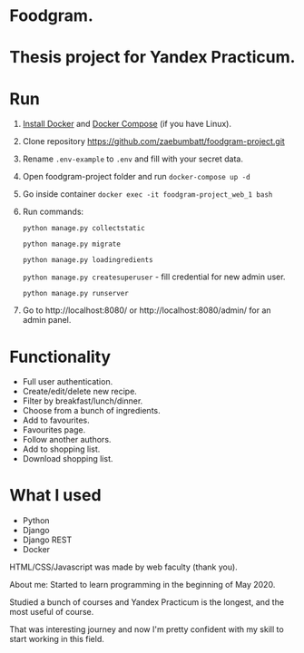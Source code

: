 # Foodgram. 
# Thesis project for Yandex Practicum.

# Run
1. [Install Docker](https://www.docker.com/products/docker-desktop) and [Docker Compose](https://docs.docker.com/compose/install/) (if you have Linux).
2. Clone repository https://github.com/zaebumbatt/foodgram-project.git
3. Rename ```.env-example``` to ```.env``` and fill with your secret data.
4. Open foodgram-project folder and run ```docker-compose up -d```
5. Go inside container ```docker exec -it foodgram-project_web_1 bash```
6. Run commands:
   
   ```python manage.py collectstatic```
   
   ```python manage.py migrate```
   
   ```python manage.py loadingredients```
   
   ```python manage.py createsuperuser``` - fill credential for new admin user.
   
   ```python manage.py runserver```
4. Go to http://localhost:8080/ or http://localhost:8080/admin/ for an admin panel.

# Functionality
* Full user authentication.
* Create/edit/delete new recipe.
* Filter by breakfast/lunch/dinner.  
* Choose from a bunch of ingredients.
* Add to favourites.
* Favourites page.
* Follow another authors.
* Add to shopping list.
* Download shopping list.

# What I used
* Python
* Django
* Django REST
* Docker


HTML/CSS/Javascript was made by web faculty (thank you).

About me:
Started to learn programming in the beginning of May 2020.

Studied a bunch of courses and Yandex Practicum is the longest, and the most useful of course.

That was interesting journey and now I'm pretty confident with my skill to start working in this field.
